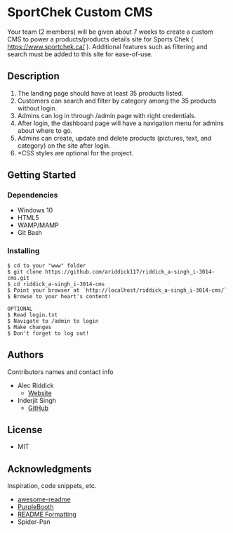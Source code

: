 # SportChek Custom CMS

Your team (2 members) will be given about 7 weeks to create a custom CMS to power a products/products details site for Sports Chek ( https://www.sportchek.ca/ ). Additional features such as filtering and search must be added to this site for ease-of-use.

## Description

1. The landing page should have at least 35 products listed.
2. Customers can search and filter by category among the 35 products without login.
3. Admins can log in through /admin page with right credentials.
4. After login, the dashboard page will have a navigation menu for admins about where to go.
5. Admins can create, update and delete products (pictures, text, and category) on the site after login.
6. *CSS styles are optional for the project.

## Getting Started

### Dependencies

* Windows 10 
* HTML5
* WAMP/MAMP
* Git Bash

### Installing

```
$ cd to your "www" folder
$ git clone https://github.com/ariddick117/riddick_a-singh_i-3014-cms.git 
$ cd riddick_a-singh_i-3014-cms
$ Point your browser at `http://localhost/riddick_a-singh_i-3014-cms/` 
$ Browse to your heart's content!
```
```
OPTIONAL
$ Read login.txt
$ Navigate to /admin to login
$ Make changes
$ Don't forget to log out!
```

## Authors

Contributors names and contact info

* Alec Riddick
	* [Website](http://www.chroniclesofriddickdesign.com/)
* Inderjit Singh
   * [GitHub](https://github.com/Inderjitsinghsaini)

## License

* MIT

## Acknowledgments

Inspiration, code snippets, etc.
* [awesome-readme](https://github.com/matiassingers/awesome-readme)
* [PurpleBooth](https://gist.github.com/PurpleBooth/109311bb0361f32d87a2)
* [README Formatting](https://guides.github.com/features/mastering-markdown/)
* Spider-Pan